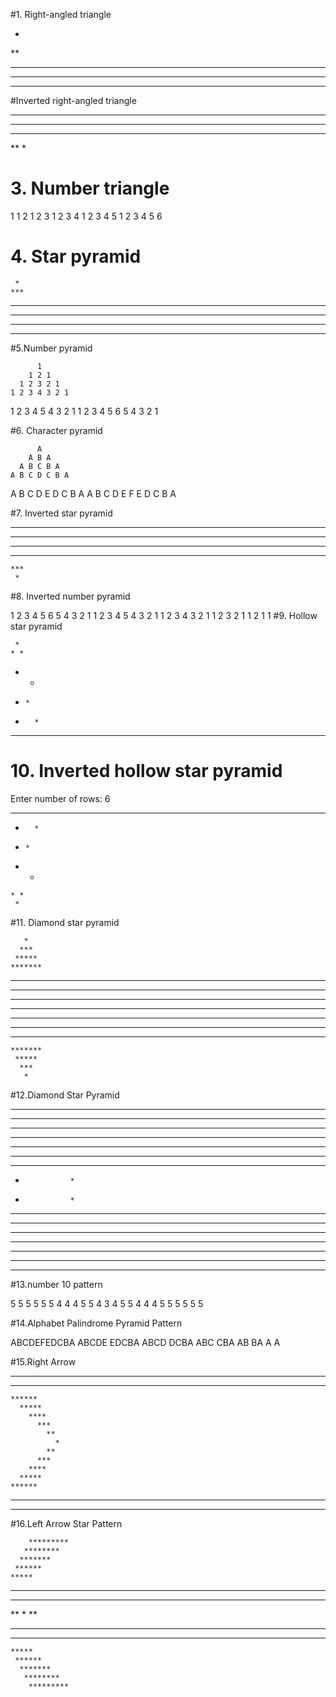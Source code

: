 #1. Right-angled triangle

*
**
***
****
*****


#Inverted right-angled triangle

*****
****
***
**
* 

# 3. Number triangle

1 
1 2 
1 2 3 
1 2 3 4 
1 2 3 4 5 
1 2 3 4 5 6 

# 4. Star pyramid           

     *                               
    ***
   *****
  *******
 *********
***********

#5.Number pyramid

          1 
        1 2 1 
      1 2 3 2 1 
    1 2 3 4 3 2 1 
  1 2 3 4 5 4 3 2 1 
1 2 3 4 5 6 5 4 3 2 1 

#6. Character pyramid

          A
        A B A 
      A B C B A 
    A B C D C B A 
  A B C D E D C B A 
A B C D E F E D C B A 

#7. Inverted star pyramid

***********
 *********
  *******
   *****
    ***
     *

#8. Inverted number pyramid

1 2 3 4 5 6 5 4 3 2 1 
  1 2 3 4 5 4 3 2 1 
    1 2 3 4 3 2 1 
      1 2 3 2 1 
        1 2 1 
          1 
#9. Hollow star pyramid

     *
    * *
   *   *
  *     *
 *       *
***********

# 10. Inverted hollow star pyramid

Enter number of rows: 6
***********
 *       *
  *     *
   *   *
    * *
     *
#11. Diamond star pyramid

       *
      ***
     *****
    *******
   *********
  ***********
 *************
***************
 *************
  ***********
   *********
    *******
     *****
      ***
       *

#12.Diamond Star Pyramid

******** ********
*******   *******
******     ******
*****       *****
****         ****
***           ***
**             **
*               *
                 
*               *
**             **
***           ***
****         ****
*****       *****
******     ******
*******   *******
******** ********

#13.number 10 pattern

5 5 5 5 5 
5 4 4 4 5 
5 4 3 4 5 
5 4 4 4 5 
5 5 5 5 5 

#14.Alphabet Palindrome Pyramid Pattern

ABCDEFEDCBA
ABCDE EDCBA
ABCD   DCBA
ABC     CBA
AB       BA
A         A


#15.Right Arrow

********
  *******
    ******
      *****
        ****
          ***
            **
              *
            **
          ***
        ****
      *****
    ******
  *******
********

#16.Left Arrow Star Pattern

        *********
       ********
      *******
     ******
    *****
   ****
  ***
 **
*
 **
  ***
   ****
    *****
     ******
      *******
       ********
        *********

     



